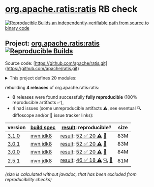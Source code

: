 [org.apache.ratis:ratis](https://central.sonatype.com/artifact/org.apache.ratis/ratis/versions) RB check
=======

[![Reproducible Builds](https://reproducible-builds.org/images/logos/rb.svg) an independently-verifiable path from source to binary code](https://reproducible-builds.org/)

## Project: [org.apache.ratis:ratis](https://central.sonatype.com/artifact/org.apache.ratis/ratis/versions) [![Reproducible Builds](https://img.shields.io/endpoint?url=https://raw.githubusercontent.com/jvm-repo-rebuild/reproducible-central/master/content/org/apache/ratis/badge.json)](https://github.com/jvm-repo-rebuild/reproducible-central/blob/master/content/org/apache/ratis/README.md)

Source code: [https://github.com/apache/ratis.git](https://github.com/apache/ratis.git)

<details><summary>This project defines 20 modules:</summary>

* [org.apache.ratis:ratis](https://central.sonatype.com/artifact/org.apache.ratis/ratis/overview)
* [org.apache.ratis:ratis-assembly](https://central.sonatype.com/artifact/org.apache.ratis/ratis-assembly/overview)
* [org.apache.ratis:ratis-client](https://central.sonatype.com/artifact/org.apache.ratis/ratis-client/overview)
* [org.apache.ratis:ratis-common](https://central.sonatype.com/artifact/org.apache.ratis/ratis-common/overview)
* [org.apache.ratis:ratis-docs](https://central.sonatype.com/artifact/org.apache.ratis/ratis-docs/overview)
* [org.apache.ratis:ratis-examples](https://central.sonatype.com/artifact/org.apache.ratis/ratis-examples/overview)
* [org.apache.ratis:ratis-grpc](https://central.sonatype.com/artifact/org.apache.ratis/ratis-grpc/overview)
* [org.apache.ratis:ratis-metrics](https://central.sonatype.com/artifact/org.apache.ratis/ratis-metrics/overview)
* [org.apache.ratis:ratis-metrics-api](https://central.sonatype.com/artifact/org.apache.ratis/ratis-metrics-api/overview)
* [org.apache.ratis:ratis-metrics-default](https://central.sonatype.com/artifact/org.apache.ratis/ratis-metrics-default/overview)
* [org.apache.ratis:ratis-metrics-dropwizard3](https://central.sonatype.com/artifact/org.apache.ratis/ratis-metrics-dropwizard3/overview)
* [org.apache.ratis:ratis-netty](https://central.sonatype.com/artifact/org.apache.ratis/ratis-netty/overview)
* [org.apache.ratis:ratis-proto](https://central.sonatype.com/artifact/org.apache.ratis/ratis-proto/overview)
* [org.apache.ratis:ratis-replicated-map](https://central.sonatype.com/artifact/org.apache.ratis/ratis-replicated-map/overview)
* [org.apache.ratis:ratis-resource-bundle](https://central.sonatype.com/artifact/org.apache.ratis/ratis-resource-bundle/overview)
* [org.apache.ratis:ratis-server](https://central.sonatype.com/artifact/org.apache.ratis/ratis-server/overview)
* [org.apache.ratis:ratis-server-api](https://central.sonatype.com/artifact/org.apache.ratis/ratis-server-api/overview)
* [org.apache.ratis:ratis-shell](https://central.sonatype.com/artifact/org.apache.ratis/ratis-shell/overview)
* [org.apache.ratis:ratis-test](https://central.sonatype.com/artifact/org.apache.ratis/ratis-test/overview)
* [org.apache.ratis:ratis-tools](https://central.sonatype.com/artifact/org.apache.ratis/ratis-tools/overview)
</details>

rebuilding **4 releases** of org.apache.ratis:ratis:
- **0** releases were found successfully **fully reproducible** (100% reproducible artifacts :white_check_mark:),
- 4 had issues (some unreproducible artifacts :warning:, see eventual :mag: diffoscope and/or :memo: issue tracker links):

| version | [build spec](/BUILDSPEC.md) | [result](https://reproducible-builds.org/docs/jvm/): reproducible? | size |
| -- | --------- | ------ | -- |
| [3.1.0](https://central.sonatype.com/artifact/org.apache.ratis/ratis/3.1.0/pom) | [mvn jdk8](ratis-3.1.0.buildspec) | [result](ratis-3.1.0.buildinfo): [52 :white_check_mark:  20 :warning:](ratis-3.1.0.buildcompare) [:memo:](https://issues.apache.org/jira/browse/RATIS-1840) | 83M |
| [3.0.1](https://central.sonatype.com/artifact/org.apache.ratis/ratis/3.0.1/pom) | [mvn jdk8](ratis-3.0.1.buildspec) | [result](ratis-3.0.1.buildinfo): [52 :white_check_mark:  20 :warning:](ratis-3.0.1.buildcompare) [:memo:](https://issues.apache.org/jira/browse/RATIS-1840) | 83M |
| [3.0.0](https://central.sonatype.com/artifact/org.apache.ratis/ratis/3.0.0/pom) | [mvn jdk8](ratis-3.0.0.buildspec) | [result](ratis-3.0.0.buildinfo): [52 :white_check_mark:  20 :warning:](ratis-3.0.0.buildcompare) [:memo:](https://issues.apache.org/jira/browse/RATIS-1840) | 84M |
| [2.5.1](https://central.sonatype.com/artifact/org.apache.ratis/ratis/2.5.1/pom) | [mvn jdk8](ratis-2.5.1.buildspec) | [result](ratis-2.5.1.buildinfo): [46 :white_check_mark:  18 :warning:](ratis-2.5.1.buildcompare) [:mag:](ratis-2.5.1.diffoscope) [:memo:](https://issues.apache.org/jira/browse/RATIS-1840) | 81M |

<i>(size is calculated without javadoc, that has been excluded from reproducibility checks)</i>
